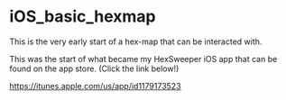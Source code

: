 # iOS_basic_hexmap

This is the very early start of a hex-map that can be interacted with.

This was the start of what became my HexSweeper iOS app that can be found on the app store.
(Click the link below!)

https://itunes.apple.com/us/app/id1179173523

